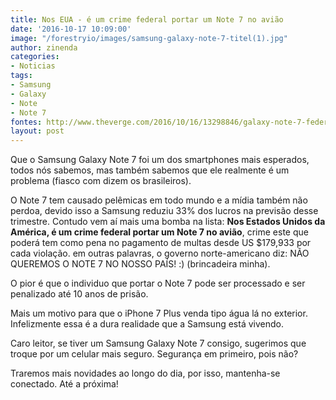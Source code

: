 ```yaml
---
title: Nos EUA - é um crime federal portar um Note 7 no avião
date: '2016-10-17 10:09:00'
image: "/forestryio/images/samsung-galaxy-note-7-titel(1).jpg"
author: zinenda
categories:
- Noticias
tags:
- Samsung
- Galaxy
- Note
- Note 7
fontes: http://www.theverge.com/2016/10/16/13298846/galaxy-note-7-federal-crime-federal-aviation-administration
layout: post
---
```

Que o Samsung Galaxy Note 7 foi um dos smartphones mais esperados, todos nós sabemos, mas também sabemos que ele realmente é um problema (fiasco com dizem os brasileiros).

O Note 7 tem causado pelêmicas em todo mundo e a mídia também não perdoa, devido isso a Samsung reduziu 33% dos lucros na previsão desse trimestre. Contudo vem aí mais uma bomba na lista: **Nos Estados Unidos da América, é um crime federal portar um Note 7 no avião**, crime este que poderá tem como pena no pagamento de multas desde US $179,933 por cada violação.
em outras palavras, o governo norte-americano diz: NÃO QUEREMOS O NOTE 7 NO NOSSO PAÍS! :) (brincadeira minha).

O pior é que o individuo que portar o Note 7 pode ser processado e ser penalizado até 10 anos de prisão.

Mais um motivo para que o iPhone 7 Plus venda tipo água lá no exterior.
Infelizmente essa é a dura realidade que a Samsung está vivendo.

Caro leitor, se tiver um Samsung Galaxy Note 7 consigo, sugerimos que troque por um celular mais seguro. Segurança em primeiro, pois não?

Traremos mais novidades ao longo do dia, por isso, mantenha-se conectado.
Até a próxima!